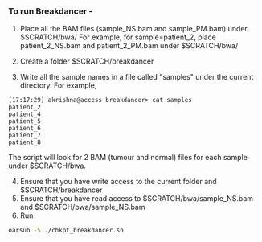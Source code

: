 ### To run Breakdancer - 

1. Place all the BAM files (sample_NS.bam and sample_PM.bam) under $SCRATCH/bwa/
For example, for sample=patient_2, place patient_2_NS.bam and patient_2_PM.bam under $SCRATCH/bwa/

2. Create a folder $SCRATCH/breakdancer

3. Write all the sample names in a file called "samples" under the current directory. For example, 
```
[17:17:29] akrishna@access breakdancer> cat samples 
patient_2
patient_4
patient_5
patient_6
patient_7
patient_8
```

The script will look for 2 BAM (tumour and normal) files for each sample under $SCRATCH/bwa.

4. Ensure that you have write access to the current folder and $SCRATCH/breakdancer
5. Ensure that you have read access to $SCRATCH/bwa/sample_NS.bam and $SCRATCH/bwa/sample_NS.bam
6. Run 
```bash
oarsub -S ./chkpt_breakdancer.sh
```

